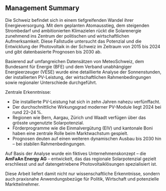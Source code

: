 ## Management Summary

Die Schweiz befindet sich in einem tiefgreifenden Wandel ihrer Energieversorgung. Mit dem geplanten Atomausstieg, dem steigenden Strombedarf und ambitionierten Klimazielen rückt die Solarenergie zunehmend ins Zentrum der politischen und wirtschaftlichen Aufmerksamkeit. Diese Fallstudie untersucht das Potenzial und die Entwicklung der Photovoltaik in der Schweiz im Zeitraum von 2015 bis 2024 und gibt datenbasierte Prognosen bis 2030 ab.

Basierend auf umfangreichen Datensätzen von MeteoSchweiz, dem Bundesamt für Energie (BFE) und dem Verband unabhängiger Energieerzeuger (VESE) wurde eine detaillierte Analyse der Sonnenstunden, der installierten PV-Leistung, der wirtschaftlichen Rahmenbedingungen sowie regionaler Unterschiede durchgeführt.

Zentrale Erkenntnisse:

- Die installierte PV-Leistung hat sich in zehn Jahren nahezu verfünffacht.
- Der durchschnittliche Wirkungsgrad moderner PV-Module liegt 2024 bei rund 22–24 %.
- Regionen wie Bern, Aargau, Zürich und Waadt verfügen über das grösste ungenutzte Solarpotenzial.
- Förderprogramme wie die Einmalvergütung (EIV) und kantonale Boni haben eine zentrale Rolle beim Marktwachstum gespielt.
- Prognosen deuten auf einen weiteren dynamischen Ausbau bis 2030 hin – bei stabilen Rahmenbedingungen.

Auf Basis der Analyse wurde ein fiktives Unternehmenskonzept – die **AmFaAn Energy AG** – entwickelt, das das regionale Solarpotenzial gezielt erschliesst und auf datengetriebene Photovoltaiklösungen spezialisiert ist. 

Diese Arbeit liefert damit nicht nur wissenschaftliche Erkenntnisse, sondern auch praxisnahe Anwendungsbezüge für Politik, Wirtschaft und potenzielle Marktteilnehmer.
